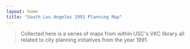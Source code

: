 ```yaml
---
layout: home
title: "South Los Angeles 1991 Planning Map"
---
```


> Collected here is a series of maps from within USC's VKC library all related to city planning initiatives from the year 1991.
